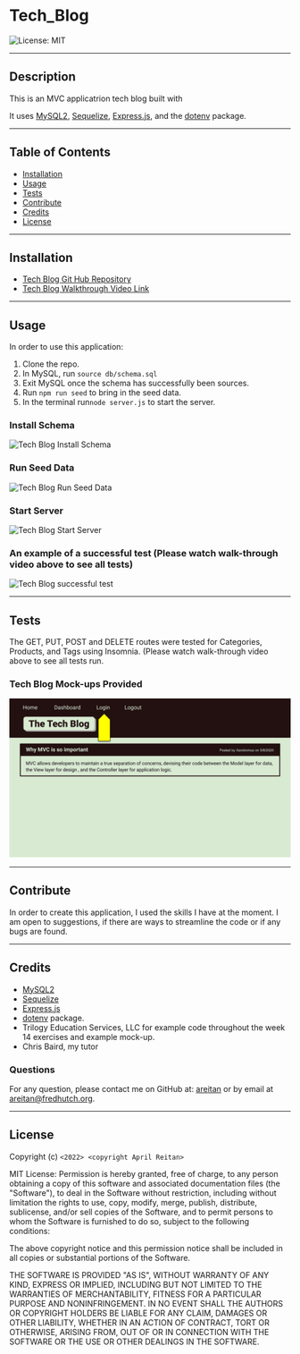# Tech_Blog

![License: MIT](https://img.shields.io/badge/License-MIT-yellow.svg)

---
## Description

This is an MVC applicatrion tech blog built with  

It uses [MySQL2](https://www.npmjs.com/package/mysql2), [Sequelize](https://www.npmjs.com/package/sequelize), [Express.js](https://www.npmjs.com/package/express), and the [dotenv](https://www.npmjs.com/package/dotenv) package.
  

---
## Table of Contents

  - [Installation](#installation)
  - [Usage](#usage)
  - [Tests](#tests)
  - [Contribute](#contribute)
  - [Credits](#credits)
  - [License](#license)


---
## Installation



- [Tech Blog Git Hub Repository](https://github.com/areitan/Tech_Blog)
- [Tech Blog Walkthrough Video Link](********)


---
## Usage

In order to use this application: 

1. Clone the repo. 
2. In MySQL, run ```source db/schema.sql```
3. Exit MySQL once the schema has successfully been sources.
4. Run ```npm run seed``` to bring in the seed data.
4. In the terminal run```node server.js``` to start the server.

### Install Schema
![Tech Blog Install Schema](/assets/1_schema.png)

### Run Seed Data
![Tech Blog Run Seed Data](/assets/2_seed.png)

### Start Server
![Tech Blog Start Server](/assets/3_start_server.png)

### An example of a successful test (Please watch walk-through video above to see all tests)
![Tech Blog successful test](/assets/4_tests.png)

---
## Tests

The GET, PUT, POST and DELETE routes were tested for Categories, Products, and Tags using Insomnia. (Please watch walk-through video above to see all tests run.

### Tech Blog Mock-ups Provided
![Tech Blog Mock-up 1](/assets/14-mvc-homework-demo-01.gif)


--- 
## Contribute

In order to create this application, I used the skills I have at the moment. I am open to suggestions, if there are ways to streamline the code or if any bugs are found.

---
## Credits

- [MySQL2](https://www.npmjs.com/package/mysql2)
- [Sequelize](https://www.npmjs.com/package/sequelize)
- [Express.js](https://www.npmjs.com/package/express)
- [dotenv](https://www.npmjs.com/package/dotenv) package.
- Trilogy Education Services, LLC for example code throughout the week 14 exercises and example mock-up.
- Chris Baird, my tutor


### Questions

For any question, please contact me on GitHub at: [areitan](https://github.com/areitan) or by email at <areitan@fredhutch.org>.

---

## License

Copyright (c) ```<2022> <copyright April Reitan>```

MIT License:
Permission is hereby granted, free of charge, to any person obtaining a copy
of this software and associated documentation files (the "Software"), to deal
in the Software without restriction, including without limitation the rights
to use, copy, modify, merge, publish, distribute, sublicense, and/or sell
copies of the Software, and to permit persons to whom the Software is
furnished to do so, subject to the following conditions:

The above copyright notice and this permission notice shall be included in all
copies or substantial portions of the Software.

THE SOFTWARE IS PROVIDED "AS IS", WITHOUT WARRANTY OF ANY KIND, EXPRESS OR
IMPLIED, INCLUDING BUT NOT LIMITED TO THE WARRANTIES OF MERCHANTABILITY,
FITNESS FOR A PARTICULAR PURPOSE AND NONINFRINGEMENT. IN NO EVENT SHALL THE
AUTHORS OR COPYRIGHT HOLDERS BE LIABLE FOR ANY CLAIM, DAMAGES OR OTHER
LIABILITY, WHETHER IN AN ACTION OF CONTRACT, TORT OR OTHERWISE, ARISING FROM,
OUT OF OR IN CONNECTION WITH THE SOFTWARE OR THE USE OR OTHER DEALINGS IN THE
SOFTWARE.